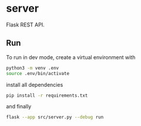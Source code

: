 # server

Flask REST API.

## Run

To run in dev mode, create a virtual environment with

```sh
python3 -m venv .env
source .env/bin/activate
```

install all dependencies

```sh
pip install -r requirements.txt
```

and finally

```sh
flask --app src/server.py --debug run
```
